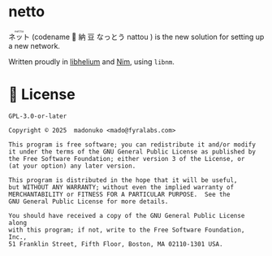 # netto

<!-- prettierd formats it like this for some reason -->

<ruby>ネット<rt class="annotation">`netto`</rt></ruby> (codename 🫘<ruby xml:lang="ja">
<rbc>
<rb>納</rb>
<rb>豆</rb>
</rbc>
<rtc class="reading">
<rt rbspan="4" xml:lang="ja">なっとう</rt>
</rtc>
<rtc class="annotation">
<rt rbspan="4" xml:lang="en">nattou</rt>
</rtc>
</ruby>) is the new solution for setting up a new network.

Written proudly in [libhelium](https://developer.fyralabs.com/helium/hig) and [Nim](https://nim-lang.org/), using `libnm`.

# 📃 License

`GPL-3.0-or-later`

    Copyright © 2025  madonuko <mado@fyralabs.com>

    This program is free software; you can redistribute it and/or modify
    it under the terms of the GNU General Public License as published by
    the Free Software Foundation; either version 3 of the License, or
    (at your option) any later version.

    This program is distributed in the hope that it will be useful,
    but WITHOUT ANY WARRANTY; without even the implied warranty of
    MERCHANTABILITY or FITNESS FOR A PARTICULAR PURPOSE.  See the
    GNU General Public License for more details.

    You should have received a copy of the GNU General Public License along
    with this program; if not, write to the Free Software Foundation, Inc.,
    51 Franklin Street, Fifth Floor, Boston, MA 02110-1301 USA.
